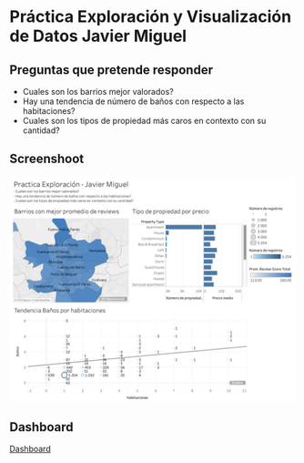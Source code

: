 # Práctica Exploración y Visualización de Datos Javier Miguel

## Preguntas que pretende responder

* Cuales son los barrios mejor valorados?
* Hay una tendencia de número de baños con respecto a las habitaciones?
* Cuales son los tipos de propiedad más caros en contexto con su cantidad?

## Screenshoot

![Screenshoot](/screenshoot.png)

## Dashboard

[Dashboard](/Practica&#32;exploracion&#32;JMG.twbx)
